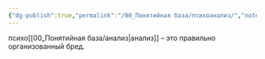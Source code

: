```yaml
---
{"dg-publish":true,"permalink":"/00_Понятийная база/психоанализ/","noteIcon":""}
---
```


психо[[00_Понятийная база/анализ\|анализ]] – это правильно организованный бред.